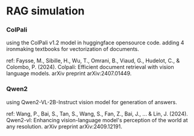 # RAG simulation

### ColPali
using the ColPali v1.2 model in huggingface opensource code.
adding 4 ironmaking textbooks for vectorization of documents.

ref: Faysse, M., Sibille, H., Wu, T., Omrani, B., Viaud, G., Hudelot, C., & Colombo, P. (2024). Colpali: Efficient document retrieval with vision language models. arXiv preprint arXiv:2407.01449.

### Qwen2
using Qwen2-VL-2B-Instruct vision model for generation of answers.

ref: Wang, P., Bai, S., Tan, S., Wang, S., Fan, Z., Bai, J., ... & Lin, J. (2024). Qwen2-vl: Enhancing vision-language model's perception of the world at any resolution. arXiv preprint arXiv:2409.12191.
